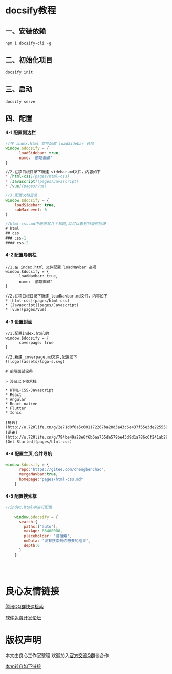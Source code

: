 # docsify教程

## 一、安装依赖

```
npm i docsify-cli -g
```

## 二、初始化项目

```
docsify init
```

## 三、启动

```
docsify serve
```

## 四、配置

#### 4-1 配置侧边栏

```js
//在 index.html 文件配置 loadSidebar 选项
window.$docsify = {
      loadSidebar: true,
      name: '前端面试'
}
```

```md
//2.在项目根目录下新建_sidebar.md文件，内容如下
* [html-css](pages/html-css)
* [Javascript](pages/Javascript)
* [vue](pages/Vue)
```

```js
//3.配置文档目录
window.$docsify = {
    loadSidebar: true,
    subMaxLevel: 6
}
```

```js
//html-css.md中随便写几个标题,就可以看到目录的层级
# html
## css
### css-1
#### css-2
```

#### 4-2 配置导航栏

```
//1.在 index.html 文件配置 loadNavbar 选项
window.$docsify = {
      loadNavbar: true,
      name: '前端面试'
}
```

```
//2.在项目根目录下新建_loadNavbar.md文件，内容如下
* [html-css](pages/html-css)
* [Javascript](pages/Javascript)
* [vue](pages/Vue)
```

#### 4-3 设置封面

```
//1.配置index.html的
window.$docsify = {
      coverpage: true
}
```

```
//2.新建_coverpage.md文件,配置如下
![logo](assets/logo-s.svg)

# 前端面试宝典

> 涉及以下技术栈

* HTML-CSS-Javascript
* React
* Angular
* React-native
* Flutter
* Ionic

[码云](http://u.720life.cn/g/2e71d0f0a5c601172267ba20d3a43c6e437f55e3de225558618405c34168629e)
[语雀](http://u.720life.cn/g/794be49a28e6f6b6aa755de579be43d9d1a786c6f241ab298c745d1ea84836084d482dd74b0106c1232bacdd8758cad1)
[Get Started](pages/html-css)
```

#### 4-4 配置主页,合并导航

```js
window.$docsify = {
      repo:"https://gitee.com/chengbenchao",
      mergeNavbar:true,
      homepage:"pages/html-css.md"
    }
```

#### 4-5 配置搜索框

```js
//index.html中进行配置
 
    window.$docsify = {
      search:{
        paths:["auto"],
        maxAge: 86400000,
        placeholder: '请搜索',
        noData: '没有搜索到你想要的结果',
        depth:6
      }
    }
 
  
  
```




 # 良心友情链接

[腾讯QQ群快速检索](http://u.720life.cn/s/8cf73f7c)

[软件免费开发论坛](http://u.720life.cn/s/bbb01dc0)

# 版权声明 

本文由良心工作室整理 欢迎加入[官方交流Q群](https://u.720life.cn/s/f2316816)谈合作

[本文转自如下链接](http://u.720life.cn/g/2e71d0f0a5c601172267ba20d3a43c6ea73f16b464497661c8ce62afec5f37edf44407433a5f71e897051bfea875669025bf1d12c717987809041e05df9f0cc1)